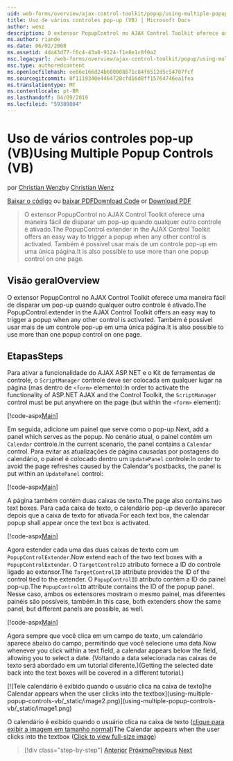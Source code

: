 ```yaml
---
uid: web-forms/overview/ajax-control-toolkit/popup/using-multiple-popup-controls-vb
title: Uso de vários controles pop-up (VB) | Microsoft Docs
author: wenz
description: O extensor PopupControl no AJAX Control Toolkit oferece uma maneira fácil de disparar um pop-up quando qualquer outro controle é ativado. Também é possível usar o m...
ms.author: riande
ms.date: 06/02/2008
ms.assetid: 4da43d77-f6c4-43a8-9124-f1e8e1c8f0a2
msc.legacyurl: /web-forms/overview/ajax-control-toolkit/popup/using-multiple-popup-controls-vb
msc.type: authoredcontent
ms.openlocfilehash: ee66e166d24bb80008671c84f6512d5c54707fcf
ms.sourcegitcommit: 0f1119340e4464720cfd16d0ff15764746ea1fea
ms.translationtype: MT
ms.contentlocale: pt-BR
ms.lasthandoff: 04/09/2019
ms.locfileid: "59389804"
---
```

# <a name="using-multiple-popup-controls-vb"></a><span data-ttu-id="a8678-104">Uso de vários controles pop-up (VB)</span><span class="sxs-lookup"><span data-stu-id="a8678-104">Using Multiple Popup Controls (VB)</span></span>

<span data-ttu-id="a8678-105">por [Christian Wenz](https://github.com/wenz)</span><span class="sxs-lookup"><span data-stu-id="a8678-105">by [Christian Wenz](https://github.com/wenz)</span></span>

<span data-ttu-id="a8678-106">[Baixar o código](http://download.microsoft.com/download/9/3/f/93f8daea-bebd-4821-833b-95205389c7d0/PopupControl1.vb.zip) ou [baixar PDF](http://download.microsoft.com/download/2/d/c/2dc10e34-6983-41d4-9c08-f78f5387d32b/popupcontrol1VB.pdf)</span><span class="sxs-lookup"><span data-stu-id="a8678-106">[Download Code](http://download.microsoft.com/download/9/3/f/93f8daea-bebd-4821-833b-95205389c7d0/PopupControl1.vb.zip) or [Download PDF](http://download.microsoft.com/download/2/d/c/2dc10e34-6983-41d4-9c08-f78f5387d32b/popupcontrol1VB.pdf)</span></span>

> <span data-ttu-id="a8678-107">O extensor PopupControl no AJAX Control Toolkit oferece uma maneira fácil de disparar um pop-up quando qualquer outro controle é ativado.</span><span class="sxs-lookup"><span data-stu-id="a8678-107">The PopupControl extender in the AJAX Control Toolkit offers an easy way to trigger a popup when any other control is activated.</span></span> <span data-ttu-id="a8678-108">Também é possível usar mais de um controle pop-up em uma única página.</span><span class="sxs-lookup"><span data-stu-id="a8678-108">It is also possible to use more than one popup control on one page.</span></span>


## <a name="overview"></a><span data-ttu-id="a8678-109">Visão geral</span><span class="sxs-lookup"><span data-stu-id="a8678-109">Overview</span></span>

<span data-ttu-id="a8678-110">O extensor PopupControl no AJAX Control Toolkit oferece uma maneira fácil de disparar um pop-up quando qualquer outro controle é ativado.</span><span class="sxs-lookup"><span data-stu-id="a8678-110">The PopupControl extender in the AJAX Control Toolkit offers an easy way to trigger a popup when any other control is activated.</span></span> <span data-ttu-id="a8678-111">Também é possível usar mais de um controle pop-up em uma única página.</span><span class="sxs-lookup"><span data-stu-id="a8678-111">It is also possible to use more than one popup control on one page.</span></span>

## <a name="steps"></a><span data-ttu-id="a8678-112">Etapas</span><span class="sxs-lookup"><span data-stu-id="a8678-112">Steps</span></span>

<span data-ttu-id="a8678-113">Para ativar a funcionalidade do AJAX ASP.NET e o Kit de ferramentas de controle, o `ScriptManager` controle deve ser colocada em qualquer lugar na página (mas dentro de `<form>` elemento):</span><span class="sxs-lookup"><span data-stu-id="a8678-113">In order to activate the functionality of ASP.NET AJAX and the Control Toolkit, the `ScriptManager` control must be put anywhere on the page (but within the `<form>` element):</span></span>

[!code-aspx[Main](using-multiple-popup-controls-vb/samples/sample1.aspx)]

<span data-ttu-id="a8678-114">Em seguida, adicione um painel que serve como o pop-up.</span><span class="sxs-lookup"><span data-stu-id="a8678-114">Next, add a panel which serves as the popup.</span></span> <span data-ttu-id="a8678-115">No cenário atual, o painel contém um `Calendar` controle.</span><span class="sxs-lookup"><span data-stu-id="a8678-115">In the current scenario, the panel contains a `Calendar` control.</span></span> <span data-ttu-id="a8678-116">Para evitar as atualizações de página causadas por postagens do calendário, o painel é colocado dentro um `UpdatePanel` controle:</span><span class="sxs-lookup"><span data-stu-id="a8678-116">In order to avoid the page refreshes caused by the Calendar's postbacks, the panel is put within an `UpdatePanel` control:</span></span>

[!code-aspx[Main](using-multiple-popup-controls-vb/samples/sample2.aspx)]

<span data-ttu-id="a8678-117">A página também contém duas caixas de texto.</span><span class="sxs-lookup"><span data-stu-id="a8678-117">The page also contains two text boxes.</span></span> <span data-ttu-id="a8678-118">Para cada caixa de texto, o calendário pop-up deverão aparecer depois que a caixa de texto for ativada.</span><span class="sxs-lookup"><span data-stu-id="a8678-118">For each text box, the calendar popup shall appear once the text box is activated.</span></span>

[!code-aspx[Main](using-multiple-popup-controls-vb/samples/sample3.aspx)]

<span data-ttu-id="a8678-119">Agora estender cada uma das duas caixas de texto com um `PopupControlExtender`.</span><span class="sxs-lookup"><span data-stu-id="a8678-119">Now extend each of the two text boxes with a `PopupControlExtender`.</span></span> <span data-ttu-id="a8678-120">O `TargetControlID` atributo fornece a ID do controle ligado ao extensor.</span><span class="sxs-lookup"><span data-stu-id="a8678-120">The `TargetControlID` attribute provides the ID of the control tied to the extender.</span></span> <span data-ttu-id="a8678-121">O `PopupControlID` atributo contém a ID do painel pop-up.</span><span class="sxs-lookup"><span data-stu-id="a8678-121">The `PopupControlID` attribute contains the ID of the popup panel.</span></span> <span data-ttu-id="a8678-122">Nesse caso, ambos os extensores mostram o mesmo painel, mas diferentes painéis são possíveis, também.</span><span class="sxs-lookup"><span data-stu-id="a8678-122">In this case, both extenders show the same panel, but different panels are possible, as well.</span></span>

[!code-aspx[Main](using-multiple-popup-controls-vb/samples/sample4.aspx)]

<span data-ttu-id="a8678-123">Agora sempre que você clica em um campo de texto, um calendário aparece abaixo do campo, permitindo que você selecione uma data.</span><span class="sxs-lookup"><span data-stu-id="a8678-123">Now whenever you click within a text field, a calendar appears below the field, allowing you to select a date.</span></span> <span data-ttu-id="a8678-124">(Voltando a data selecionada nas caixas de texto será abordado em um tutorial diferente.)</span><span class="sxs-lookup"><span data-stu-id="a8678-124">(Getting the selected date back into the text boxes will be covered in a different tutorial.)</span></span>


[![T<span data-ttu-id="a8678-125">ele calendário é exibido quando o usuário clica na caixa de texto]</span><span class="sxs-lookup"><span data-stu-id="a8678-125">he Calendar appears when the user clicks into the textbox]</span></span>(using-multiple-popup-controls-vb/_static/image2.png)](using-multiple-popup-controls-vb/_static/image1.png)

<span data-ttu-id="a8678-126">O calendário é exibido quando o usuário clica na caixa de texto ([clique para exibir a imagem em tamanho normal](using-multiple-popup-controls-vb/_static/image3.png))</span><span class="sxs-lookup"><span data-stu-id="a8678-126">The Calendar appears when the user clicks into the textbox ([Click to view full-size image](using-multiple-popup-controls-vb/_static/image3.png))</span></span>

> [!div class="step-by-step"]
> <span data-ttu-id="a8678-127">[Anterior](handling-postbacks-from-a-popup-control-without-an-updatepanel-cs.md)
> [Próximo](handling-postbacks-from-a-popup-control-with-an-updatepanel-vb.md)</span><span class="sxs-lookup"><span data-stu-id="a8678-127">[Previous](handling-postbacks-from-a-popup-control-without-an-updatepanel-cs.md)
[Next](handling-postbacks-from-a-popup-control-with-an-updatepanel-vb.md)</span></span>
